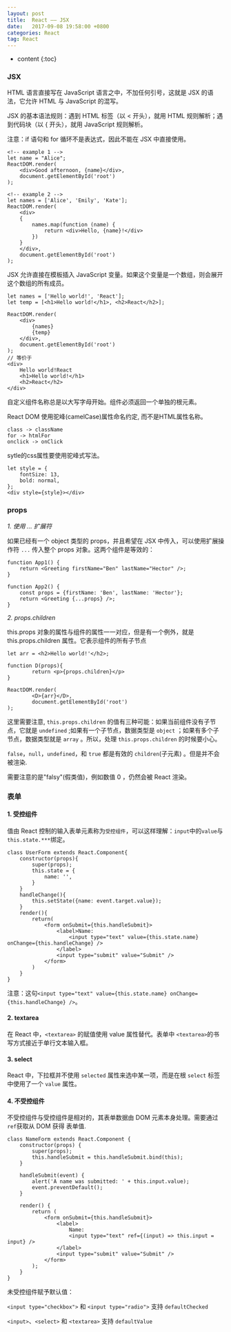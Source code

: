 ```yaml
---
layout: post
title:  React —— JSX
date:   2017-09-08 19:58:00 +0800
categories: React
tag: React
---
```


* content
{:toc}

### JSX

HTML 语言直接写在 JavaScript 语言之中，不加任何引号，这就是 JSX 的语法，它允许 HTML 与 JavaScript 的混写。

JSX 的基本语法规则：遇到 HTML 标签（以 < 开头），就用 HTML 规则解析；遇到代码块（以 { 开头），就用 JavaScript 规则解析。

注意：if 语句和 for 循环不是表达式，因此不能在 JSX 中直接使用。

```
<!-- example 1 -->
let name = "Alice";
ReactDOM.render(
	<div>Good afternoon, {name}</div>,
	document.getElementById('root')
);

<!-- example 2 -->
let names = ['Alice', 'Emily', 'Kate'];
ReactDOM.render(
	<div>
	{
		names.map(function (name) {
			return <div>Hello, {name}!</div>
		})
	}
	</div>,
	document.getElementById('root')
);
```

JSX 允许直接在模板插入 JavaScript 变量。如果这个变量是一个数组，则会展开这个数组的所有成员。

```
let names = ['Hello world!', 'React'];
let temp = [<h1>Hello world!</h1>, <h2>React</h2>];

ReactDOM.render(
	<div>
		{names}
		{temp}
	</div>,
	document.getElementById('root')
);
// 等价于
<div>
	Hello world!React
	<h1>Hello world!</h1>
	<h2>React</h2>
</div>
```
自定义组件名称总是以大写字母开始。组件必须返回一个单独的根元素。

React DOM 使用驼峰(camelCase)属性命名约定, 而不是HTML属性名称。

```
class -> className
for -> htmlFor
onclick -> onClick
```

sytle的css属性要使用驼峰式写法。

```
let style = {
	fontSize: 13,
	bold: normal,
};
<div style={style}></div>
```

### props 

*1. 使用 ... 扩展符*

如果已经有一个 object 类型的 props，并且希望在 JSX 中传入，可以使用扩展操作符 `...` 传入整个 props 对象。这两个组件是等效的：

```
function App1() {
	return <Greeting firstName="Ben" lastName="Hector" />;
}

function App2() {
	const props = {firstName: 'Ben', lastName: 'Hector'};
	return <Greeting {...props} />;
}
```

*2. props.children*

this.props 对象的属性与组件的属性一一对应，但是有一个例外，就是 this.props.children 属性。它表示组件的所有子节点

```
let arr = <h2>Hello world!'</h2>;

function D(props){
		return <p>{props.children}</p>
}

ReactDOM.render(
		<D>{arr}</D>,
		document.getElementById('root')
);
```

这里需要注意, `this.props.children` 的值有三种可能：如果当前组件没有子节点，它就是 `undefined` ;如果有一个子节点，数据类型是 `object` ；如果有多个子节点，数据类型就是 `array` 。所以，处理 `this.props.children` 的时候要小心。

`false`，`null`，`undefined`，和 `true` 都是有效的 `children`(子元素) 。但是并不会被渲染.

需要注意的是"falsy"(假类值)，例如数值 0 ，仍然会被 React 渲染。

### 表单

#### 1. 受控组件

值由 React 控制的输入表单元素称为`受控组件`，可以这样理解：`input`中的`value`与`this.state.***`绑定。

```
class UserForm extends React.Component{
	constructor(props){
		super(props);
		this.state = {
			name: '',
		}
	}
	handleChange(){
		this.setState({name: event.target.value});
	}
	render(){
		return(
			<form onSubmit={this.handleSubmit}>
	    		<label>Name:
	      			<input type="text" value={this.state.name} onChange={this.handleChange} />
	    		</label>
	    		<input type="submit" value="Submit" />
	  		</form>
	  	)
	}
}
```

注意：这句`<input type="text" value={this.state.name} onChange={this.handleChange} />`。

#### 2. textarea

在 React 中，`<textarea>` 的赋值使用 value 属性替代。表单中 `<textarea>`的书写方式接近于单行文本输入框。

#### 3. select

React 中，下拉框并不使用 `selected` 属性来选中某一项，而是在根 `select` 标签中使用了一个 `value` 属性。

#### 4. 不受控组件

不受控组件与受控组件是相对的，其表单数据由 DOM 元素本身处理。需要通过`ref`获取从 DOM 获得 表单值.

```
class NameForm extends React.Component {
	constructor(props) {
		super(props);
		this.handleSubmit = this.handleSubmit.bind(this);
	}

	handleSubmit(event) {
		alert('A name was submitted: ' + this.input.value);
		event.preventDefault();
	}

	render() {
		return (
			<form onSubmit={this.handleSubmit}>
				<label>
					Name:
					<input type="text" ref={(input) => this.input = input} />
				</label>
				<input type="submit" value="Submit" />
			</form>
		);
	}
}
```

未受控组件赋予默认值：

`<input type="checkbox">` 和 `<input type="radio">` 支持 `defaultChecked`

`<input>`、`<select>` 和 `<textarea>` 支持 `defaultValue`